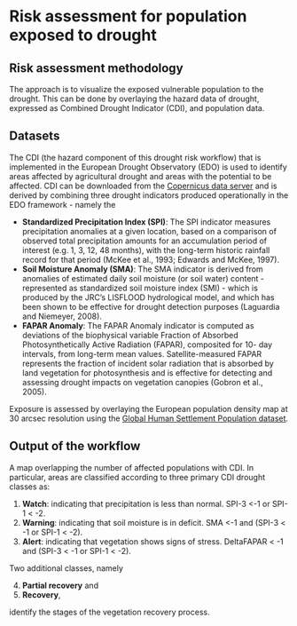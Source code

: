 # Risk assessment for population exposed to drought


## Risk assessment methodology

The approach is to visualize the exposed vulnerable population to the drought. This can be done by overlaying the hazard data of drought, expressed as Combined Drought Indicator (CDI), and population data.


## Datasets

The CDI (the hazard component of this drought risk workflow) that is implemented in the European Drought Observatory (EDO) is used to identify areas affected by agricultural drought and areas with the potential to be affected. CDI can be downloaded from the [Copernicus data server](https://edo.jrc.ec.europa.eu/gdo/php/index.php?id=2112) and is derived by combining three drought indicators produced operationally in the EDO framework - namely the

- **Standardized Precipitation Index (SPI)**: The SPI indicator measures precipitation anomalies at a given location, based on a comparison of observed total precipitation amounts for an accumulation period of interest (e.g. 1, 3, 12, 48 months), with the long-term historic rainfall record for that period (McKee et al., 1993; Edwards and McKee, 1997).
- **Soil Moisture Anomaly (SMA)**: The SMA indicator is derived from anomalies of estimated daily soil moisture (or soil water) content - represented as standardized soil moisture index (SMI) - which is produced by the JRC’s LISFLOOD hydrological model, and which has been shown to be effective for drought detection purposes (Laguardia and Niemeyer, 2008).
- **FAPAR Anomaly**: The FAPAR Anomaly indicator is computed as deviations of the biophysical variable Fraction of Absorbed Photosynthetically Active Radiation (FAPAR), composited for 10- day intervals, from long-term mean values. Satellite-measured FAPAR represents the fraction of incident solar radiation that is absorbed by land vegetation for photosynthesis and is effective for detecting and assessing drought impacts on vegetation canopies (Gobron et al., 2005).

Exposure is assessed by overlaying the European population density map at 30 arcsec resolution using the [Global Human Settlement Population dataset](https://ghsl.jrc.ec.europa.eu/download.php?ds=pop).


## Output of the workflow

A map overlapping the number of affected populations with CDI. In particular, areas are classified according to three primary CDI drought classes as:

  1. **Watch**:
     indicating that precipitation is less than normal.
     SPI-3 <-1 or SPI-1 < -2.
  2. **Warning**:
     indicating that soil moisture is in deficit.
     SMA <-1 and (SPI-3 < -1 or SPI-1 < -2).
  3. **Alert**:
     indicating that vegetation shows signs of stress.
     DeltaFAPAR < -1 and (SPI-3 < -1 or SPI-1 < -2).

Two additional classes, namely

  4. **Partial recovery** and
  5. **Recovery**,

identify the stages of the vegetation recovery process.
 
